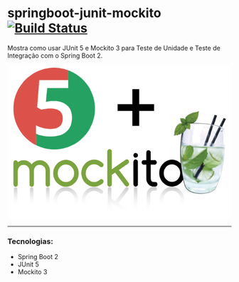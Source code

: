 # springboot-junit-mockito [![Build Status](https://travis-ci.org/br-silvano/springboot-junit-mockito.svg?branch=master)](https://travis-ci.org/br-silvano/springboot-junit-mockito)

Mostra como usar JUnit 5 e Mockito 3 para Teste de Unidade e Teste de Integração com o Spring Boot 2.

![alt text](imgs/mockito-junit5-logo3-horiz.png)

-------------------
### Tecnologias:
- Spring Boot 2
- JUnit 5
- Mockito 3
